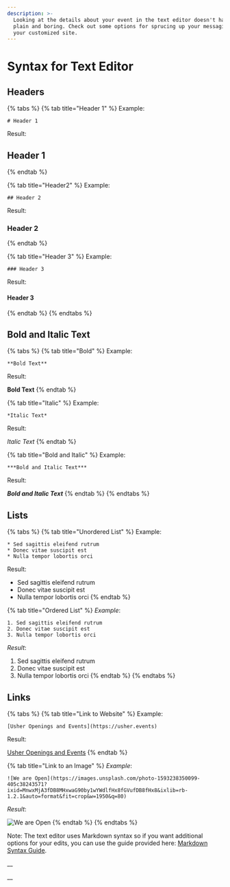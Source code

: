 ```yaml
---
description: >-
  Looking at the details about your event in the text editor doesn't have to be
  plain and boring. Check out some options for sprucing up your messaging on
  your customized site.
---
```


# Syntax for Text Editor

## Headers

{% tabs %}
{% tab title="Header 1" %}
Example: 

```text
# Header 1
```

Result:

## Header 1
{% endtab %}

{% tab title="Header2" %}
Example: 

```text
## Header 2
```

Result:

### Header 2
{% endtab %}

{% tab title="Header 3" %}
Example: 

```text
### Header 3
```

Result:

#### Header 3
{% endtab %}
{% endtabs %}

## Bold and Italic Text

{% tabs %}
{% tab title="Bold" %}
Example: 

```text
**Bold Text**
```

Result:

**Bold Text**
{% endtab %}

{% tab title="Italic" %}
Example:

```text
*Italic Text*
```

Result:

_Italic Text_
{% endtab %}

{% tab title="Bold and Italic" %}
Example:

```text
***Bold and Italic Text***
```

Result:

_**Bold and Italic Text**_
{% endtab %}
{% endtabs %}

## Lists

{% tabs %}
{% tab title="Unordered List" %}
Example:

```text
* Sed sagittis eleifend rutrum
* Donec vitae suscipit est
* Nulla tempor lobortis orci
```

Result:

* Sed sagittis eleifend rutrum
* Donec vitae suscipit est
* Nulla tempor lobortis orci
{% endtab %}

{% tab title="Ordered List" %}
_Example_:

```text
1. Sed sagittis eleifend rutrum
2. Donec vitae suscipit est
3. Nulla tempor lobortis orci
```

_Result_:

1. Sed sagittis eleifend rutrum
2. Donec vitae suscipit est
3. Nulla tempor lobortis orci
{% endtab %}
{% endtabs %}

## Links

{% tabs %}
{% tab title="Link to Website" %}
Example:

```text
[Usher Openings and Events](https://usher.events)
```

Result:

[Usher Openings and Events](https://usher.events/)
{% endtab %}

{% tab title="Link to an Image" %}
_Example_:

```text
![We are Open](https://images.unsplash.com/photo-1593238350099-405c38243571?ixid=MnwxMjA3fDB8MHxwaG90by1wYWdlfHx8fGVufDB8fHx8&ixlib=rb-1.2.1&auto=format&fit=crop&w=1950&q=80)
```

_Result_:

![We are Open](https://images.unsplash.com/photo-1593238350099-405c38243571?ixid=MnwxMjA3fDB8MHxwaG90by1wYWdlfHx8fGVufDB8fHx8&ixlib=rb-1.2.1&auto=format&fit=crop&w=1950&q=80)
{% endtab %}
{% endtabs %}

Note: The text editor uses Markdown syntax so if you want additional options for your edits, you can use the guide provided here: [Markdown Syntax Guide](https://www.markdownguide.org/basic-syntax/).

\_\_



\_\_

